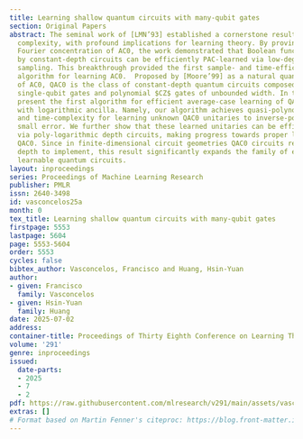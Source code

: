 ```yaml
---
title: Learning shallow quantum circuits with many-qubit gates
section: Original Papers
abstract: The seminal work of [LMN’93] established a cornerstone result for classical
  complexity, with profound implications for learning theory. By proving low-degree
  Fourier concentration of AC0, the work demonstrated that Boolean functions computed
  by constant-depth circuits can be efficiently PAC-learned via low-degree Fourier
  sampling. This breakthrough provided the first sample- and time-efficient (quasi-polynomial)
  algorithm for learning AC0.  Proposed by [Moore’99] as a natural quantum analog
  of AC0, QAC0 is the class of constant-depth quantum circuits composed of arbitrary
  single-qubit gates and polynomial $CZ$ gates of unbounded width. In this work, we
  present the first algorithm for efficient average-case learning of QAC0 circuits
  with logarithmic ancilla. Namely, our algorithm achieves quasi-polynomial sample-
  and time-complexity for learning unknown QAC0 unitaries to inverse-polynomially
  small error. We further show that these learned unitaries can be efficiently synthesized
  via poly-logarithmic depth circuits, making progress towards proper learning of
  QAC0. Since in finite-dimensional circuit geometries QAC0 circuits require polynomial
  depth to implement, this result significantly expands the family of efficiently
  learnable quantum circuits.
layout: inproceedings
series: Proceedings of Machine Learning Research
publisher: PMLR
issn: 2640-3498
id: vasconcelos25a
month: 0
tex_title: Learning shallow quantum circuits with many-qubit gates
firstpage: 5553
lastpage: 5604
page: 5553-5604
order: 5553
cycles: false
bibtex_author: Vasconcelos, Francisco and Huang, Hsin-Yuan
author:
- given: Francisco
  family: Vasconcelos
- given: Hsin-Yuan
  family: Huang
date: 2025-07-02
address:
container-title: Proceedings of Thirty Eighth Conference on Learning Theory
volume: '291'
genre: inproceedings
issued:
  date-parts:
  - 2025
  - 7
  - 2
pdf: https://raw.githubusercontent.com/mlresearch/v291/main/assets/vasconcelos25a/vasconcelos25a.pdf
extras: []
# Format based on Martin Fenner's citeproc: https://blog.front-matter.io/posts/citeproc-yaml-for-bibliographies/
---
```

